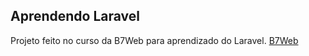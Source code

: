 ## Aprendendo Laravel

Projeto feito no curso da B7Web para aprendizado do Laravel. [B7Web](https://app.b7web.com.br) 

